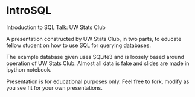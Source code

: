 # IntroSQL
Introduction to SQL Talk: UW Stats Club

A presentation constructed by UW Stats Club, in two parts, to educate fellow student on how to use SQL for querying databases.


The example database given uses SQLite3 and is loosely based around operation of UW Stats Club. Almost all data is fake and slides are made in ipython notebook.

Presentation is for educational purposes only. Feel free to fork, modify as you see fit for your own presentations.
